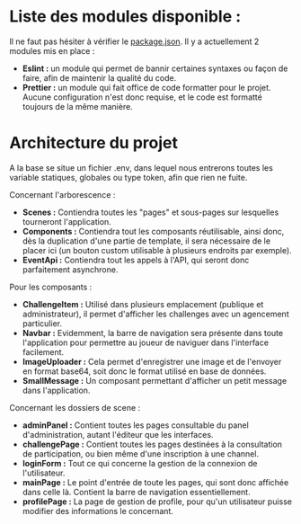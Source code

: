 # Liste des modules disponible : 

Il ne faut pas hésiter à vérifier le [package.json](https://git.unistra.fr/equipe-3/projet-acrobatt/-/blob/feature/FrontWebCreation/web/package.json).
Il y a actuellement 2 modules mis en place : 
* **Eslint :** un module qui permet de bannir certaines syntaxes ou façon de faire, afin de maintenir la qualité du code.
* **Prettier :** un module qui fait office de code formatter pour le projet. Aucune configuration n'est donc requise, et le code est formatté toujours de la même manière.


# Architecture du projet

A la base se situe un fichier .env, dans lequel nous entrerons toutes les variable statiques, globales ou type token, afin que rien ne fuite.

Concernant l'arborescence :
* **Scenes :** Contiendra toutes les "pages" et sous-pages sur lesquelles tourneront l'application.
* **Components :** Contiendra tout les composants réutilisable, ainsi donc, dès la duplication d'une partie de template, il sera nécessaire de le placer ici (un bouton custom utilisable à plusieurs endroits par exemple).
* **EventApi :** Contiendra tout les appels à l'API, qui seront donc parfaitement asynchrone.

Pour les composants : 
* **ChallengeItem :** Utilisé dans plusieurs emplacement (publique et administrateur), il permet d'afficher les challenges avec un agencement particulier.
* **Navbar :** Evidemment, la barre de navigation sera présente dans toute l'application pour permettre au joueur de naviguer dans l'interface facilement.
* **ImageUploader :** Cela permet d'enregistrer une image et de l'envoyer en format base64, soit donc le format utilisé en base de données.
* **SmallMessage :** Un composant permettant d'afficher un petit message dans l'application.

Concernant les dossiers de scene : 
* **adminPanel :** Contient toutes les pages consultable du panel d'administration, autant l'éditeur que les interfaces.
* **challengePage :** Contient toutes les pages destinées à la consultation de participation, ou bien même d'une inscription à une channel.
* **loginForm :** Tout ce qui concerne la gestion de la connexion de l'utilisateur.
* **mainPage :** Le point d'entrée de toute les pages, qui sont donc affichée dans celle là. Contient la barre de navigation essentiellement.
* **profilePage :** La page de gestion de profile, pour qu'un utilisateur puisse modifier des informations le concernant.
